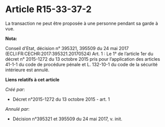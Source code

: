 # Article R15-33-37-2

La transaction ne peut être proposée à une personne pendant sa garde à vue.

**Nota:**

Conseil d'Etat, décision n° 395321, 395509 du 24 mai 2017 (ECLI:FR:CECHR:2017:395321.20170524) Art. 1 : Le 1° de l’article
1er du décret n° 2015-1272 du 13 octobre 2015 pris pour l’application des articles 41-1-1 du code de procédure pénale et L.
132-10-1 du code de la sécurité intérieure est annulé.

**Liens relatifs à cet article**

_Créé par_:

  - Décret n°2015-1272 du 13 octobre 2015 - art. 1

_Annulé par_:

  - Décision n°395321 et 395509 du 24 mai 2017, v. init.
